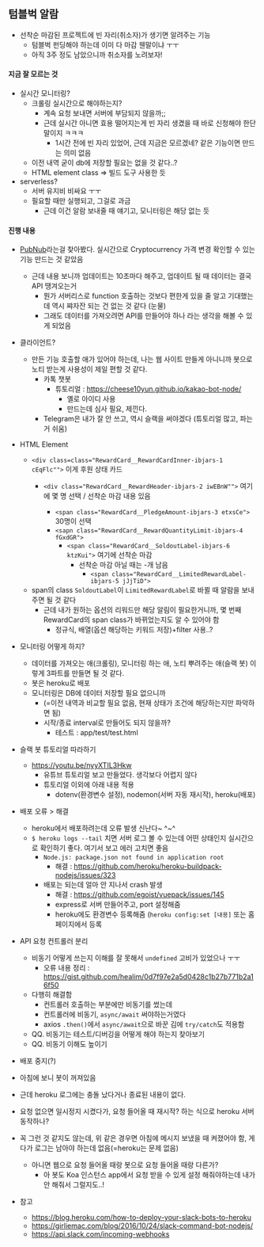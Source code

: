 ## 텀블벅 알람
- 선착순 마감된 프로젝트에 빈 자리(취소자)가 생기면 알려주는 기능
  - 텀블벅 펀딩해야 하는데 이미 다 마감 웬말이냐 ㅜㅜ
  - 아직 3주 정도 남았으니까 취소자를 노려보자! 

#### 지금 잘 모르는 것
- 실시간 모니터링?
  - 크롤링 실시간으로 해야하는지?
    - 계속 요청 보내면 서버에 부담되지 않을까;;
    - 근데 실시간 아니면 효용 떨어지는게 빈 자리 생겼을 때 바로 신청해야 한단 말이지 ㅋㅋㅋ
      - 1시간 전에 빈 자리 있었어, 근데 지금은 모르겠네? 같은 기능이면 만드는 의미 없음
  - 이전 내역 굳이 db에 저장할 필요는 없을 것 같다..? 
  - HTML element class => 빌드 도구 사용한 듯  
- serverless? 
  - 서버 유지비 비싸요 ㅜㅜ 
  - 필요할 때만 실행되고, 그걸로 과금
    - 근데 이건 알람 보내줄 때 얘기고, 모니터링은 해당 없는 듯

#### 진행 내용
- [PubNub](https://www.pubnub.com/blog/build-a-cryptocurrency-price-tracker-in-5-minutes/)라는걸 찾아봤다. 실시간으로 Cryptocurrency 가격 변경 확인할 수 있는 기능 만드는 것 같았음
  - 근데 내용 보니까 업데이트는 10초마다 해주고, 업데이트 될 때 데이터는 결국 API 땡겨오는거
    - 뭔가 서버리스로 function 호출하는 것보다 편한게 있을 줄 알고 기대했는데 역시 쨔자잔 되는 건 없는 것 같다 (눈물)
    - 그래도 데이터를 가져오려면 API를 만들어야 하나 라는 생각을 해볼 수 있게 되었음

- 클라이언트? 
  - 만든 기능 호출할 애가 있어야 하는데, 나는 웹 사이트 만들게 아니니까 봇으로 노티 받는게 사용성이 제일 편할 것 같다. 
    - 카톡 챗봇
      - 튜토리얼 : https://cheese10yun.github.io/kakao-bot-node/
        - 옐로 아이디 사용
        - 만드는데 심사 필요, 제낀다. 
    - Telegram은 내가 잘 안 쓰고, 역시 슬랙을 써야겠다 (튜토리얼 많고, 파는거 쉬움)
- HTML Element
  - `<div class=class="RewardCard__RewardCardInner-ibjars-1 cEqFlc"">` 이게 후원 상태 카드
    - `<div class="RewardCard__RewardHeader-ibjars-2 iwEBnW"">` 여기에 몇 명 선택 / 선착순 마감 내용 있음
      
      - `<span class="RewardCard__PledgeAmount-ibjars-3 etxsCe">` 30명이 선택
      - `<sapn class="RewardCard__RewardQuantityLimit-ibjars-4 fGxdGR">`
        - `<span class="RewardCard__SoldoutLabel-ibjars-6 ktzKui">` 여기에 선착순 마감 
          - 선착순 마감 아닐 때는 -개 남음
            - `<span class="RewardCard__LimitedRewardLabel-ibjars-5 jJjTiD">`
  - span의 class `SoldoutLabel`이 `LimitedRewardLabel`로 바뀔 때 알람을 보내주면 될 것 같다
    - 근데 내가 원하는 옵션의 리워드만 해당 알림이 필요한거니까, 몇 번째 RewardCard의 span class가 바뀌었는지도 알 수 있어야 함 
      - 정규식, 배열(옵션 해당하는 키워드 저장)+filter 사용..? 

- 모니터링 어떻게 하지?
  - 데이터를 가져오는 애(크롤링), 모니터링 하는 애, 노티 뿌려주는 애(슬랙 봇) 이렇게 3파트를 만들면 될 것 같다. 
  - 봇은 heroku로 배포
  - 모니터링은 DB에 데이터 저장할 필요 없으니까
    - (=이전 내역과 비교할 필요 없음, 현재 상태가 조건에 해당하는지만 파악하면 됨)
    - 시작/종료 interval로 만들어도 되지 않을까?
      - 테스트 : app/test/test.html

- 슬랙 봇 튜토리얼 따라하기
  - https://youtu.be/nyyXTIL3Hkw
    - 유튜브 튜토리얼 보고 만들었다. 생각보다 어렵지 않다
    - 튜토리얼 이외에 아래 내용 적용
      - dotenv(환경변수 설정), nodemon(서버 자동 재시작), heroku(배포)
      
- 배포 오류 > 해결
  - heroku에서 배포하려는데 오류 발생 신난다~ ^~^
  - `$ heroku logs --tail` 치면 서버 로그 볼 수 있는데 어떤 상태인지 실시간으로 확인하기 좋다. 여기서 보고 에러 고치면 좋음
    - `Node.js: package.json not found in application root`
      - 해결 : https://github.com/heroku/heroku-buildpack-nodejs/issues/323
    - 배포는 되는데 얼마 안 지나서 crash 발생
      - 해결 : https://github.com/egoist/vuepack/issues/145
      - express로 서버 만들어주고, port 설정해줌
      - heroku에도 환경변수 등록해줌 (`heroku config:set [내용]` 또는 홈페이지에서 등록

- API 요청 컨트롤러 분리
  - 비동기 어떻게 쓰는지 이해를 잘 못해서 `undefined` 고비가 있었으나 ㅜㅜ 
    - 오류 내용 정리 : https://gist.github.com/healim/0d7f97e2a5d0428c1b27b771b2a16f50
  - 다행히 해결함
    - 컨트롤러 호출하는 부분에만 비동기를 썼는데
    - 컨트롤러에 비동기, `async/await` 써야하는거였다
    - axios `.then()`에서 `async/await`으로 바꾼 김에 `try/catch`도 적용함
  - QQ. 비동기는 테스트/디버깅을 어떻게 해야 하는지 찾아보기
  - QQ. 비동기 이해도 높이기

- 배포 중지(?)
 - 아침에 보니 봇이 꺼져있음
 - 근데 heroku 로그에는 충돌 났다거나 종료된 내용이 없다.
 - 요청 없으면 일시정지 시켰다가, 요청 들어올 때 재시작? 하는 식으로 heroku 서버 동작하나? 
  - 꼭 그런 것 같지도 않는데, 위 같은 경우면 아침에 메시지 보냈을 때 켜졌어야 함, 게다가 로그는 남아야 하는데 없음(=heroku는 문제 없음) 
    - 아니면 웹으로 요청 들어올 때랑 봇으로 요청 들어올 때랑 다른가?
      - 아 봇도 Koa 인스턴스 app에서 요청 받을 수 있게 설정 해줘야하는데 내가 안 해줘서 그럴지도..!
- 참고
  - https://blog.heroku.com/how-to-deploy-your-slack-bots-to-heroku
  - https://girliemac.com/blog/2016/10/24/slack-command-bot-nodejs/
  - https://api.slack.com/incoming-webhooks